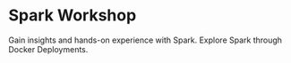 # Spark Workshop

Gain insights and hands-on experience with Spark.
Explore Spark through Docker Deployments.
